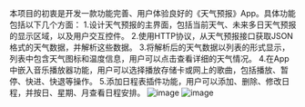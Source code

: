 本项目的初衷是开发一款功能完善、用户体验良好的《天气预报》App。具体功能包括以下几个方面：
1.设计天气预报的主界面，包括当前天气、未来多日天气预报的显示区域，以及用户交互控件。
2.使用HTTP协议，从天气预报接口获取JSON格式的天气数据，并解析这些数据。
3.将解析后的天气数据以列表的形式显示，列表中包含天气图标和温度信息，用户可以点击查看详细的天气情况。
4.在App中嵌入音乐播放器功能，用户可以选择播放存储卡或网上的歌曲，包括播放、暂停、快进、快退等操作。
5.添加日程表插件功能，用户可以添加、删除、修改日程，并按日、星期、月查看日程安排。
![image](https://github.com/user-attachments/assets/7a180f74-a8d6-496c-875b-9a5632a5030a)
![image](https://github.com/user-attachments/assets/94fb10e6-4c73-49dc-ae1a-87398225f547)
